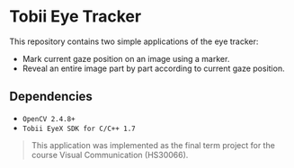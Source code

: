 # Tobii Eye Tracker

This repository contains two simple applications of the eye tracker:

- Mark current gaze position on an image using a marker.
- Reveal an entire image part by part according to current gaze position.

## Dependencies

- `OpenCV 2.4.8+`
- `Tobii EyeX SDK for C/C++ 1.7`

> This application was implemented as the final term project for the course Visual Communication (HS30066).